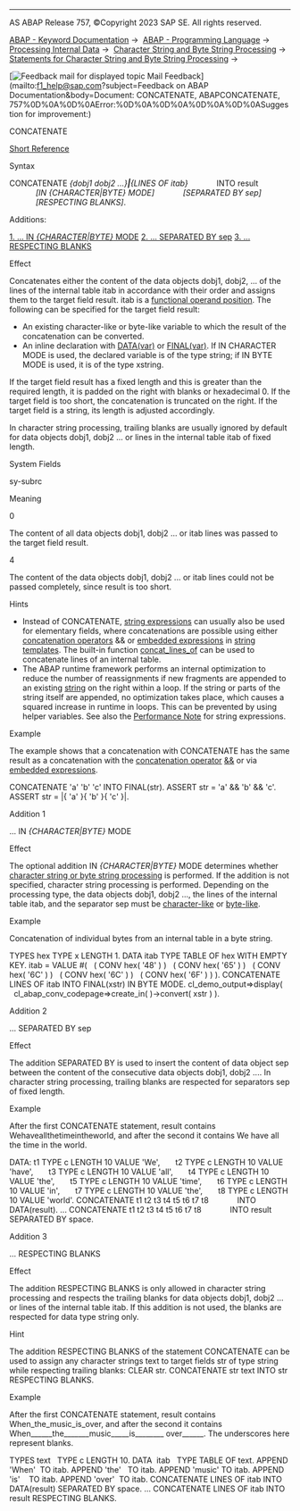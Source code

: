   

* * *

AS ABAP Release 757, ©Copyright 2023 SAP SE. All rights reserved.

[ABAP - Keyword Documentation](https://help.sap.com/doc/abapdocu_757_index_htm/7.57/en-US/abenabap.htm) →  [ABAP - Programming Language](https://help.sap.com/doc/abapdocu_757_index_htm/7.57/en-US/abenabap_reference.htm) →  [Processing Internal Data](https://help.sap.com/doc/abapdocu_757_index_htm/7.57/en-US/abenabap_data_working.htm) →  [Character String and Byte String Processing](https://help.sap.com/doc/abapdocu_757_index_htm/7.57/en-US/abenabap_data_string.htm) →  [Statements for Character String and Byte String Processing](https://help.sap.com/doc/abapdocu_757_index_htm/7.57/en-US/abenstring_processing_statements.htm) → 

 [![](Mail.gif?object=Mail.gif&sap-language=EN "Feedback mail for displayed topic") Mail Feedback](mailto:f1_help@sap.com?subject=Feedback on ABAP Documentation&body=Document: CONCATENATE, ABAPCONCATENATE, 757%0D%0A%0D%0AError:%0D%0A%0D%0A%0D%0A%0D%0ASuggestion
 for improvement:)

CONCATENATE

[Short Reference](https://help.sap.com/doc/abapdocu_757_index_htm/7.57/en-US/abapconcatenate_shortref.htm)

Syntax

CONCATENATE *{*dobj1 dobj2 ...*}**|**{*LINES OF itab*}*
            INTO result
            *\[*IN *{*CHARACTER*|*BYTE*}* MODE*\]*
            *\[*SEPARATED BY sep*\]*
            *\[*RESPECTING BLANKS*\]*.

Additions:

[1\. ... IN *{*CHARACTER*|*BYTE*}* MODE](#!ABAP_ADDITION_1@1@)
[2\. ... SEPARATED BY sep](#!ABAP_ADDITION_2@2@)
[3\. ... RESPECTING BLANKS](#!ABAP_ADDITION_3@3@)

Effect

Concatenates either the content of the data objects dobj1, dobj2, ... of the lines of the internal table itab in accordance with their order and assigns them to the target field result. itab is a [functional operand position](https://help.sap.com/doc/abapdocu_757_index_htm/7.57/en-US/abenfunctional_position_glosry.htm "Glossary Entry"). The following can be specified for the target field result:

-   An existing character-like or byte-like variable to which the result of the concatenation can be converted.
-   An inline declaration with [DATA(var)](https://help.sap.com/doc/abapdocu_757_index_htm/7.57/en-US/abendata_inline.htm) or [FINAL(var)](https://help.sap.com/doc/abapdocu_757_index_htm/7.57/en-US/abenfinal_inline.htm). If IN CHARACTER MODE is used, the declared variable is of the type string; if IN BYTE MODE is used, it is of the type xstring.

If the target field result has a fixed length and this is greater than the required length, it is padded on the right with blanks or hexadecimal 0. If the target field is too short, the concatenation is truncated on the right. If the target field is a string, its length is adjusted accordingly.

In character string processing, trailing blanks are usually ignored by default for data objects dobj1, dobj2 ... or lines in the internal table itab of fixed length.

System Fields

sy-subrc

Meaning

0

The content of all data objects dobj1, dobj2 ... or itab lines was passed to the target field result.

4

The content of the data objects dobj1, dobj2 ... or itab lines could not be passed completely, since result is too short.

Hints

-   Instead of CONCATENATE, [string expressions](https://help.sap.com/doc/abapdocu_757_index_htm/7.57/en-US/abapcompute_string.htm) can usually also be used for elementary fields, where concatenations are possible using either [concatenation operators](https://help.sap.com/doc/abapdocu_757_index_htm/7.57/en-US/abenconcatenation_operator_glosry.htm "Glossary Entry") && or [embedded expressions](https://help.sap.com/doc/abapdocu_757_index_htm/7.57/en-US/abenstring_templates_expressions.htm) in [string templates](https://help.sap.com/doc/abapdocu_757_index_htm/7.57/en-US/abenstring_templates.htm). The built-in function [concat\_lines\_of](https://help.sap.com/doc/abapdocu_757_index_htm/7.57/en-US/abenconcatenation_functions.htm) can be used to concatenate lines of an internal table.
-   The ABAP runtime framework performs an internal optimization to reduce the number of reassignments if new fragments are appended to an existing [string](https://help.sap.com/doc/abapdocu_757_index_htm/7.57/en-US/abenstring_glosry.htm "Glossary Entry") on the right within a loop. If the string or parts of the string itself are appended, no optimization takes place, which causes a squared increase in runtime in loops. This can be prevented by using helper variables. See also the [Performance Note](https://help.sap.com/doc/abapdocu_757_index_htm/7.57/en-US/abenstring_expr_perfo.htm) for string expressions.

Example

The example shows that a concatenation with CONCATENATE has the same result as a concatenation with the [concatenation operator](https://help.sap.com/doc/abapdocu_757_index_htm/7.57/en-US/abenconcatenation_operator_glosry.htm "Glossary Entry") [&&](https://help.sap.com/doc/abapdocu_757_index_htm/7.57/en-US/abenstring_operators.htm) or via [embedded expressions](https://help.sap.com/doc/abapdocu_757_index_htm/7.57/en-US/abenstring_templates_expressions.htm).

CONCATENATE 'a' 'b' 'c' INTO FINAL(str).
ASSERT str = 'a' && 'b' && 'c'.
ASSERT str = |{ 'a' }{ 'b' }{ 'c' }|.

Addition 1   

... IN *{*CHARACTER*|*BYTE*}* MODE

Effect

The optional addition IN *{*CHARACTER*|*BYTE*}* MODE determines whether [character string or byte string processing](https://help.sap.com/doc/abapdocu_757_index_htm/7.57/en-US/abenstring_processing_statements.htm) is performed. If the addition is not specified, character string processing is performed. Depending on the processing type, the data objects dobj1, dobj2 ..., the lines of the internal table itab, and the separator sep must be [character-like](https://help.sap.com/doc/abapdocu_757_index_htm/7.57/en-US/abencharlike_data_object_glosry.htm "Glossary Entry") or [byte-like](https://help.sap.com/doc/abapdocu_757_index_htm/7.57/en-US/abenbyte_like_data_object_glosry.htm "Glossary Entry").

Example

Concatenation of individual bytes from an internal table in a byte string.

TYPES hex TYPE x LENGTH 1.
DATA itab TYPE TABLE OF hex WITH EMPTY KEY.
itab = VALUE #(
  ( CONV hex( '48' ) )
  ( CONV hex( '65' ) )
  ( CONV hex( '6C' ) )
  ( CONV hex( '6C' ) )
  ( CONV hex( '6F' ) ) ).
CONCATENATE LINES OF itab INTO FINAL(xstr) IN BYTE MODE.
cl\_demo\_output=>display(
  cl\_abap\_conv\_codepage=>create\_in( )->convert( xstr ) ).

Addition 2   

... SEPARATED BY sep

Effect

The addition SEPARATED BY is used to insert the content of data object sep between the content of the consecutive data objects dobj1, dobj2 .... In character string processing, trailing blanks are respected for separators sep of fixed length.

Example

After the first CONCATENATE statement, result contains Wehaveallthetimeintheworld, and after the second it contains We have all the time in the world.

DATA: t1 TYPE c LENGTH 10 VALUE 'We',
      t2 TYPE c LENGTH 10 VALUE 'have',
      t3 TYPE c LENGTH 10 VALUE 'all',
      t4 TYPE c LENGTH 10 VALUE 'the',
      t5 TYPE c LENGTH 10 VALUE 'time',
      t6 TYPE c LENGTH 10 VALUE 'in',
      t7 TYPE c LENGTH 10 VALUE 'the',
      t8 TYPE c LENGTH 10 VALUE 'world'.
CONCATENATE t1 t2 t3 t4 t5 t6 t7 t8
            INTO DATA(result).
...
CONCATENATE t1 t2 t3 t4 t5 t6 t7 t8
            INTO result SEPARATED BY space.

Addition 3   

... RESPECTING BLANKS

Effect

The addition RESPECTING BLANKS is only allowed in character string processing and respects the trailing blanks for data objects dobj1, dobj2 ... or lines of the internal table itab. If this addition is not used, the blanks are respected for data type string only.

Hint

The addition RESPECTING BLANKS of the statement CONCATENATE can be used to assign any character strings text to target fields str of type string while respecting trailing blanks: CLEAR str. CONCATENATE str text INTO str RESPECTING BLANKS.

Example

After the first CONCATENATE statement, result contains When\_the\_music\_is\_over, and after the second it contains When\_\_\_\_\_\_the\_\_\_\_\_\_\_music\_\_\_\_\_is\_\_\_\_\_\_\_\_ over\_\_\_\_\_\_. The underscores here represent blanks.

TYPES text   TYPE c LENGTH 10.
DATA  itab   TYPE TABLE OF text.
APPEND 'When'  TO itab.
APPEND 'the'   TO itab.
APPEND 'music' TO itab.
APPEND 'is'    TO itab.
APPEND 'over'  TO itab.
CONCATENATE LINES OF itab INTO DATA(result) SEPARATED BY space.
...
CONCATENATE LINES OF itab INTO result RESPECTING BLANKS.
